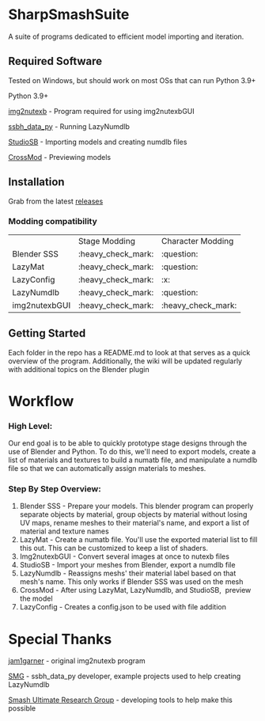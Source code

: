# SharpSmashSuite

A suite of programs dedicated to efficient model importing and iteration.

## Required Software

Tested on Windows, but should work on most OSs that can run Python 3.9+

Python 3.9+

[img2nutexb](https://github.com/jam1garner/img2nutexb) - Program required for using img2nutexbGUI

[ssbh\_data\_py](https://github.com/ScanMountGoat/ssbh_data_py) - Running LazyNumdlb

[StudioSB](https://github.com/Ploaj/StudioSB) - Importing models and creating numdlb files

[CrossMod](https://github.com/Ploaj/SSBHLib) - Previewing models

## Installation

Grab from the latest [releases](https://github.com/CSharpM7/SharpSmashSuite/releases)

### Modding compatibility

<table><tbody><tr><td>&nbsp;</td><td>Stage Modding</td><td>Character Modding</td></tr><tr><td>Blender SSS</td><td><span>:heavy_check_mark:</span></td><td><span>:question:</span></td></tr><tr><td>LazyMat</td><td><span>:heavy_check_mark:</span></td><td><span>:question:</span></td></tr><tr><td>LazyConfig</td><td><span>:heavy_check_mark:</span></td><td><span>:x:</span></td></tr><tr><td>LazyNumdlb</td><td><span>:heavy_check_mark:</span></td><td><span>:question:</span></td></tr><tr><td>img2nutexbGUI</td><td><span>:heavy_check_mark:</span></td><td><span>:heavy_check_mark:</span></td></tr></tbody></table>

## Getting Started

Each folder in the repo has a README.md to look at that serves as a quick overview of the program. Additionally, the wiki will be updated regularly with additional topics on the Blender plugin

# Workflow

### High Level:

Our end goal is to be able to quickly prototype stage designs through the use of Blender and Python. To do this, we'll need to export models, create a list of materials and textures to build a numatb file, and manipulate a numdlb file so that we can automatically assign materials to meshes.

### Step By Step Overview:

1.  Blender SSS - Prepare your models. This blender program can properly separate objects by material, group objects by material without losing UV maps, rename meshes to their material's name, and export a list of material and texture names
2.  LazyMat - Create a numatb file. You'll use the exported material list to fill this out. This can be customized to keep a list of shaders.
3.  Img2nutexbGUI - Convert several images at once to nutexb files
4.  StudioSB - Import your meshes from Blender, export a numdlb file
5.  LazyNumdlb - Reassigns meshs' their material label based on that mesh's name. This only works if Blender SSS was used on the mesh
6.  CrossMod - After using LazyMat, LazyNumdlb, and StudioSB,  preview the model
7.  LazyConfig - Creates a config.json to be used with file addition

# Special Thanks

[jam1garner](https://github.com/jam1garner) - original img2nutexb program

[SMG](https://github.com/ScanMountGoat) - ssbh\_data\_py developer, example projects used to help creating LazyNumdlb

[Smash Ultimate Research Group](https://github.com/ultimate-research) - developing tools to help make this possible
